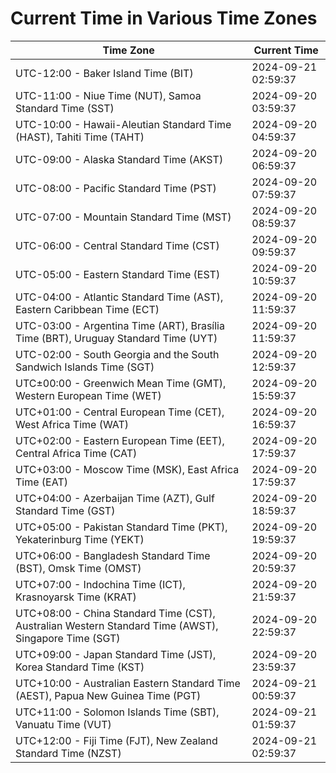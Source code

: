 # Current Time in Various Time Zones

| Time Zone | Current Time |
|-----------|--------------|
| UTC-12:00 - Baker Island Time (BIT) | 2024-09-21 02:59:37 |
| UTC-11:00 - Niue Time (NUT), Samoa Standard Time (SST) | 2024-09-20 03:59:37 |
| UTC-10:00 - Hawaii-Aleutian Standard Time (HAST), Tahiti Time (TAHT) | 2024-09-20 04:59:37 |
| UTC-09:00 - Alaska Standard Time (AKST) | 2024-09-20 06:59:37 |
| UTC-08:00 - Pacific Standard Time (PST) | 2024-09-20 07:59:37 |
| UTC-07:00 - Mountain Standard Time (MST) | 2024-09-20 08:59:37 |
| UTC-06:00 - Central Standard Time (CST) | 2024-09-20 09:59:37 |
| UTC-05:00 - Eastern Standard Time (EST) | 2024-09-20 10:59:37 |
| UTC-04:00 - Atlantic Standard Time (AST), Eastern Caribbean Time (ECT) | 2024-09-20 11:59:37 |
| UTC-03:00 - Argentina Time (ART), Brasília Time (BRT), Uruguay Standard Time (UYT) | 2024-09-20 11:59:37 |
| UTC-02:00 - South Georgia and the South Sandwich Islands Time (SGT) | 2024-09-20 12:59:37 |
| UTC±00:00 - Greenwich Mean Time (GMT), Western European Time (WET) | 2024-09-20 15:59:37 |
| UTC+01:00 - Central European Time (CET), West Africa Time (WAT) | 2024-09-20 16:59:37 |
| UTC+02:00 - Eastern European Time (EET), Central Africa Time (CAT) | 2024-09-20 17:59:37 |
| UTC+03:00 - Moscow Time (MSK), East Africa Time (EAT) | 2024-09-20 17:59:37 |
| UTC+04:00 - Azerbaijan Time (AZT), Gulf Standard Time (GST) | 2024-09-20 18:59:37 |
| UTC+05:00 - Pakistan Standard Time (PKT), Yekaterinburg Time (YEKT) | 2024-09-20 19:59:37 |
| UTC+06:00 - Bangladesh Standard Time (BST), Omsk Time (OMST) | 2024-09-20 20:59:37 |
| UTC+07:00 - Indochina Time (ICT), Krasnoyarsk Time (KRAT) | 2024-09-20 21:59:37 |
| UTC+08:00 - China Standard Time (CST), Australian Western Standard Time (AWST), Singapore Time (SGT) | 2024-09-20 22:59:37 |
| UTC+09:00 - Japan Standard Time (JST), Korea Standard Time (KST) | 2024-09-20 23:59:37 |
| UTC+10:00 - Australian Eastern Standard Time (AEST), Papua New Guinea Time (PGT) | 2024-09-21 00:59:37 |
| UTC+11:00 - Solomon Islands Time (SBT), Vanuatu Time (VUT) | 2024-09-21 01:59:37 |
| UTC+12:00 - Fiji Time (FJT), New Zealand Standard Time (NZST) | 2024-09-21 02:59:37 |
